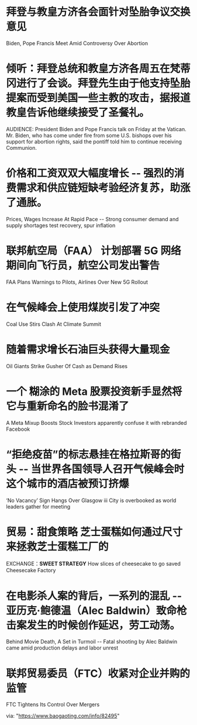 [#]: subject: "华尔街日报简讯-2021-10-30&31"
[#]: via: "https://www.baogaoting.com/info/82495"
[#]: author: "https://www.baogaoting.com/info/82495"
[#]: collector: "guevaraya"
[#]: translator: "guevaraya "
[#]: reviewer: " "
[#]: publisher: " "
[#]: url: " "

# 拜登与教皇方济各会面针对坠胎争议交换意见
Biden, Pope Francis Meet Amid Controversy Over Abortion
# 倾听：拜登总统和教皇方济各周五在梵蒂冈进行了会谈。拜登先生由于他支持坠胎提案而受到美国一些主教的攻击，据报道教皇告诉他继续接受了圣餐礼。
AUDIENCE: President Biden and Pope Francis talk on Friday at the Vatican. Mr. Biden, who has come under fire from some U.S. bishops over his support for abortion rights, said the pontiff told him to continue receiving Communion. 
# 价格和工资双双大幅度增长 -- 强烈的消费需求和供应链短缺考验经济复苏，助涨了通胀。
Prices, Wages Increase At Rapid Pace -- Strong consumer demand and supply shortages test recovery, spur inflation
# 联邦航空局（FAA） 计划部署 5G 网络期间向飞行员，航空公司发出警告
FAA Plans Warnings to Pilots, Airlines Over New 5G Rollout
# 在气候峰会上使用煤炭引发了冲突
Coal Use Stirs Clash At Climate Summit
# 随着需求增长石油巨头获得大量现金
Oil Giants Strike Gusher Of Cash as Demand Rises
# 一个 糊涂的 Meta 股票投资新手显然将它与重新命名的脸书混淆了
A Meta Mixup Boosts Stock Investors apparently confuse it with rebranded Facebook
# “拒绝疫苗”的标志悬挂在格拉斯哥的街头 -- 当世界各国领导人召开气候峰会时这个城市的酒店被预订挤爆
‘No Vacancy’ Sign Hangs Over Glasgow iii City is overbooked as world leaders gather for meeting
# 贸易：甜食策略 芝士蛋糕如何通过尺寸来拯救芝士蛋糕工厂的
EXCHANGE：**SWEET STRATEGY** How slices of cheesecake to go saved Cheesecake Factory
# 在电影杀人案的背后，一系列的混乱 -- 亚历克·鲍德温（Alec Baldwin）致命枪击案发生的时候创作延迟，劳工动荡。
Behind Movie Death, A Set in Turmoil -- Fatal shooting by Alec Baldwin came amid production delays and labor unrest
# 联邦贸易委员（FTC）收紧对企业并购的监管
FTC Tightens Its Control Over Mergers

via: "https://www.baogaoting.com/info/82495"
